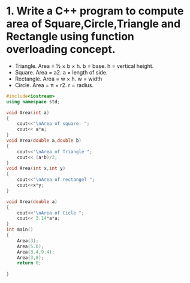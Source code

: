 # 1. Write a C++ program to compute area of Square,Circle,Triangle and Rectangle using function overloading concept.

- Triangle. Area = ½ × b × h. b = base. h = vertical height.
- Square. Area = a2. a = length of side.
- Rectangle. Area = w × h. w = width
- Circle. Area = π × r2. r = radius.



``` cpp
#include<iostream>
using namespace std;

void Area(int a)
{
    cout<<"\nArea of square: ";
    cout<< a*a;
}
void Area(double a,double b)
{
    cout<<"\nArea of Triangle ";
    cout<< (a*b)/2;
}
void Area(int x,int y)
{
    cout<<"\nArea of rectangel ";
    cout<<x*y;
}

void Area(double a)
{
    cout<<"\nArea of Cicle ";
    cout<< 3.14*a*a;
}
int main()
{
    Area(3);
    Area(5.0);
    Area(3.4,9.4);
    Area(3,8);
    return 0;
    
}
```